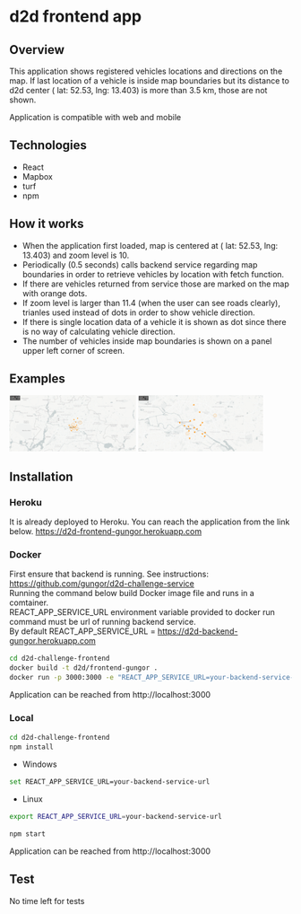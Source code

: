 # d2d frontend app

## Overview
This application shows registered vehicles locations and directions on the map.
If last location of a vehicle is inside map boundaries but its distance to d2d center ( lat: 52.53, lng: 13.403) is more than 3.5 km, those are not shown.

Application is compatible with web and mobile

## Technologies
* React 
* Mapbox
* turf
* npm

## How it works
* When the application first loaded, map is centered at ( lat: 52.53, lng: 13.403) and zoom level is 10. 
* Periodically (0.5 seconds) calls backend service regarding map boundaries in order to retrieve vehicles by location with fetch function. 
* If there are vehicles returned from service those are marked on the map with orange dots.
* If zoom level is larger than 11.4 (when the user can see roads clearly), trianles used instead of dots in order to show vehicle direction.
* If there is single location data of a vehicle it is shown as dot since there is no way of calculating vehicle direction.
* The number of vehicles inside map boundaries is shown on a panel upper left corner of screen.

## Examples
<img src="screenshots/Capture1.PNG" alt="loaded desktop" style="height:100px;"/>
<img src="screenshots/Capture2.PNG" alt="zoomed desktop" style="height:100px;"/>

## Installation

### Heroku
It is already deployed to Heroku. You can reach the application from the link below.
https://d2d-frontend-gungor.herokuapp.com

### Docker
First ensure that backend is running. See instructions: https://github.com/gungor/d2d-challenge-service  
Running the command below build Docker image file and runs in a comtainer.  
REACT_APP_SERVICE_URL environment variable provided to docker run command must be url of running backend service.  
By default REACT_APP_SERVICE_URL = https://d2d-backend-gungor.herokuapp.com  

```bash
cd d2d-challenge-frontend
docker build -t d2d/frontend-gungor .
docker run -p 3000:3000 -e "REACT_APP_SERVICE_URL=your-backend-service-url" -t  d2d/frontend-gungor
```

Application can be reached from http://localhost:3000

### Local
```bash
cd d2d-challenge-frontend
npm install
```
* Windows
```bash
set REACT_APP_SERVICE_URL=your-backend-service-url
```

* Linux
```bash
export REACT_APP_SERVICE_URL=your-backend-service-url
```

```bash
npm start
```

Application can be reached from http://localhost:3000


## Test

No time left for tests

